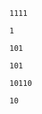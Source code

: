 ```input1
1111

```

```output1
1

```

```input2
101

```

```output2
101

```

```input3
10110

```

```output3
10

```

